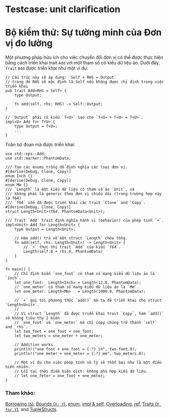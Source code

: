 # Testcase: unit clarification
# Bộ kiểm thử: Sự tường minh của Đơn vị đo lường

Một phương pháp hữu ích cho việc chuyển đổi đơn vị có thể được thực hiện bằng cách
triển khai trait `Add` với một tham số có kiểu dữ liệu ảo. Dưới đây, `Trait` `Add` được
triển khai như một ví dụ:

```rust,ignore
// Cấu trúc này sẽ áp dụng: `Self + RHS = Output`
// trong đó RHS sẽ mặc định là Self nếu không được chỉ định trong việc triển khai
pub trait Add<RHS = Self> {
    type Output;

    fn add(self, rhs: RHS) -> Self::Output;
}

// `Output` phải có kiểu `T<U>` sao cho `T<U> + T<U> = T<U>`.
impl<U> Add for T<U> {
    type Output = T<U>;
    ...
}
```

Toàn bộ đoạn mã được triển khai:

```rust,editable
use std::ops::Add;
use std::marker::PhantomData;

/// Tạo các enums trống để định nghĩa các loại đơn vị.
#[derive(Debug, Clone, Copy)]
enum Inch {}
#[derive(Debug, Clone, Copy)]
enum Mm {}
/// `Length` là một kiểu dữ liệu có tham số ảo `Unit`, và
/// không phải là generic theo đơn vị chiều dài (trong trường hợp này là f64)
/// `f64` vốn đã được triển khai các trait `Clone` and `Copy`.
#[derive(Debug, Clone, Copy)]
struct Length<Unit>(f64, PhantomData<Unit>);

/// Trait `Add` trait định nghĩa hành vi (behavior) của phép tính `+`.
impl<Unit> Add for Length<Unit> {
    type Output = Length<Unit>;

    // Hàm add() trả về một struct `Length` chứa tổng.
    fn add(self, rhs: Length<Unit>) -> Length<Unit> {
        // `+` thực thi trait `Add` của kiểu `f64`.
        Length(self.0 + rhs.0, PhantomData)
    }
}

fn main() {
    // Chỉ định biến `one_foot` có tham số mang kiểu dữ liệu ảo là `Inch`.
    let one_foot:  Length<Inch> = Length(12.0, PhantomData);
    // `one_meter` có tham số mang kiểu dữ liệu ảo là `Mm`.
    let one_meter: Length<Mm>   = Length(1000.0, PhantomData);

    // `+` goi tới phương thức `add()` mà ta đã triển khai cho struct `Length<Unit>`.
    //
    // Vì struct `Length` đã được triển khai trait `Copy`, hàm `add()` sẽ không tiêu thụ 2 biến
    // `one_foot` và `one_meter` mà chỉ copy chúng trở thành `self` and `rhs`.
    let two_feet = one_foot + one_foot;
    let two_meters = one_meter + one_meter;

    // Addition works.
    println!("one foot + one_foot = {:?} in", two_feet.0);
    println!("one meter + one_meter = {:?} mm", two_meters.0);

    // Một ví dụ cho việc phép tính vô lý sẽ thất bại như là một điều hiển nhiên:
    // Lỗi tại thời điểm biên dịch: không phù hợp kiểu dữ liệu.
    // let one_feter = one_foot + one_meter;
}
```

### Tham khảo:

[Borrowing (`&`)], [Bounds (`X: Y`)], [enum], [impl & self],
[Overloading], [ref], [Traits (`X for Y`)], and [TupleStructs].

[Borrowing (`&`)]: ../../scope/borrow.md
[Bounds (`X: Y`)]: ../../generics/bounds.md
[enum]: ../../custom_types/enum.md
[impl & self]: ../../fn/methods.md
[Overloading]: ../../trait/ops.md
[ref]: ../../scope/borrow/ref.md
[Traits (`X for Y`)]: ../../trait.md
[TupleStructs]: ../../custom_types/structs.md
[std::marker::PhantomData]: https://doc.rust-lang.org/std/marker/struct.PhantomData.html

